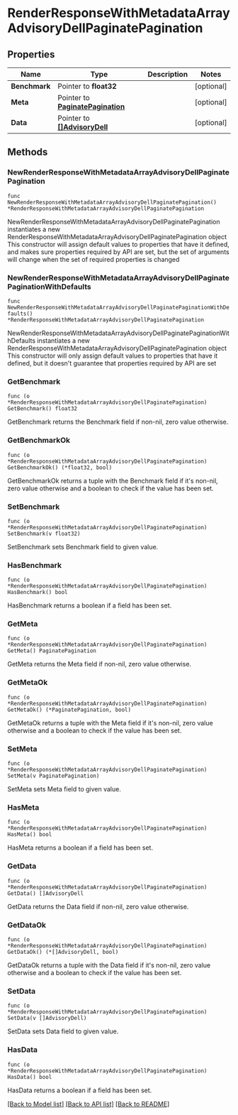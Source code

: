 # RenderResponseWithMetadataArrayAdvisoryDellPaginatePagination

## Properties

Name | Type | Description | Notes
------------ | ------------- | ------------- | -------------
**Benchmark** | Pointer to **float32** |  | [optional] 
**Meta** | Pointer to [**PaginatePagination**](PaginatePagination.md) |  | [optional] 
**Data** | Pointer to [**[]AdvisoryDell**](AdvisoryDell.md) |  | [optional] 

## Methods

### NewRenderResponseWithMetadataArrayAdvisoryDellPaginatePagination

`func NewRenderResponseWithMetadataArrayAdvisoryDellPaginatePagination() *RenderResponseWithMetadataArrayAdvisoryDellPaginatePagination`

NewRenderResponseWithMetadataArrayAdvisoryDellPaginatePagination instantiates a new RenderResponseWithMetadataArrayAdvisoryDellPaginatePagination object
This constructor will assign default values to properties that have it defined,
and makes sure properties required by API are set, but the set of arguments
will change when the set of required properties is changed

### NewRenderResponseWithMetadataArrayAdvisoryDellPaginatePaginationWithDefaults

`func NewRenderResponseWithMetadataArrayAdvisoryDellPaginatePaginationWithDefaults() *RenderResponseWithMetadataArrayAdvisoryDellPaginatePagination`

NewRenderResponseWithMetadataArrayAdvisoryDellPaginatePaginationWithDefaults instantiates a new RenderResponseWithMetadataArrayAdvisoryDellPaginatePagination object
This constructor will only assign default values to properties that have it defined,
but it doesn't guarantee that properties required by API are set

### GetBenchmark

`func (o *RenderResponseWithMetadataArrayAdvisoryDellPaginatePagination) GetBenchmark() float32`

GetBenchmark returns the Benchmark field if non-nil, zero value otherwise.

### GetBenchmarkOk

`func (o *RenderResponseWithMetadataArrayAdvisoryDellPaginatePagination) GetBenchmarkOk() (*float32, bool)`

GetBenchmarkOk returns a tuple with the Benchmark field if it's non-nil, zero value otherwise
and a boolean to check if the value has been set.

### SetBenchmark

`func (o *RenderResponseWithMetadataArrayAdvisoryDellPaginatePagination) SetBenchmark(v float32)`

SetBenchmark sets Benchmark field to given value.

### HasBenchmark

`func (o *RenderResponseWithMetadataArrayAdvisoryDellPaginatePagination) HasBenchmark() bool`

HasBenchmark returns a boolean if a field has been set.

### GetMeta

`func (o *RenderResponseWithMetadataArrayAdvisoryDellPaginatePagination) GetMeta() PaginatePagination`

GetMeta returns the Meta field if non-nil, zero value otherwise.

### GetMetaOk

`func (o *RenderResponseWithMetadataArrayAdvisoryDellPaginatePagination) GetMetaOk() (*PaginatePagination, bool)`

GetMetaOk returns a tuple with the Meta field if it's non-nil, zero value otherwise
and a boolean to check if the value has been set.

### SetMeta

`func (o *RenderResponseWithMetadataArrayAdvisoryDellPaginatePagination) SetMeta(v PaginatePagination)`

SetMeta sets Meta field to given value.

### HasMeta

`func (o *RenderResponseWithMetadataArrayAdvisoryDellPaginatePagination) HasMeta() bool`

HasMeta returns a boolean if a field has been set.

### GetData

`func (o *RenderResponseWithMetadataArrayAdvisoryDellPaginatePagination) GetData() []AdvisoryDell`

GetData returns the Data field if non-nil, zero value otherwise.

### GetDataOk

`func (o *RenderResponseWithMetadataArrayAdvisoryDellPaginatePagination) GetDataOk() (*[]AdvisoryDell, bool)`

GetDataOk returns a tuple with the Data field if it's non-nil, zero value otherwise
and a boolean to check if the value has been set.

### SetData

`func (o *RenderResponseWithMetadataArrayAdvisoryDellPaginatePagination) SetData(v []AdvisoryDell)`

SetData sets Data field to given value.

### HasData

`func (o *RenderResponseWithMetadataArrayAdvisoryDellPaginatePagination) HasData() bool`

HasData returns a boolean if a field has been set.


[[Back to Model list]](../README.md#documentation-for-models) [[Back to API list]](../README.md#documentation-for-api-endpoints) [[Back to README]](../README.md)



